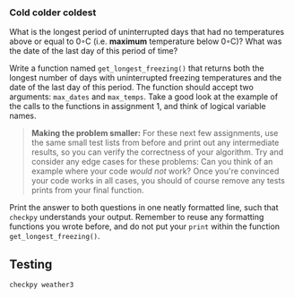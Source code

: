 ### Cold colder coldest

What is the longest period of uninterrupted days that had no temperatures above or equal to 0◦C (i.e. **maximum** temperature below 0◦C)? What was the date of the last day of this period of time?

Write a function named `get_longest_freezing()` that returns both the longest number of days with uninterrupted freezing temperatures and the date of the last day of this period. The function should accept two arguments: `max_dates` and `max_temps`. Take a good look at the example of the calls to the functions in assignment 1, and think of logical variable names.

> **Making the problem smaller:** For these next few assignments, use the same small test lists from before and print out any intermediate results, so you can verify the correctness of your algorithm. Try and consider any edge cases for these problems: Can you think of an example where your code *would not* work? Once you're convinced your code works in all cases, you should of course remove any tests prints from your final function.

Print the answer to both questions in one neatly formatted line, such that `checkpy` understands your output. Remember to reuse any formatting functions you wrote before, and do not put your `print` within the function `get_longest_freezing()`.


## Testing

    checkpy weather3